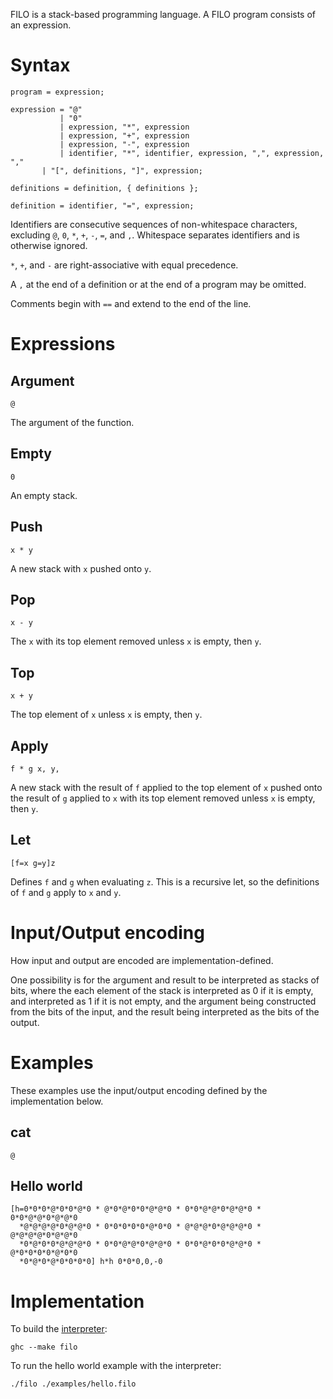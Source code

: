 FILO is a stack-based programming language.  A FILO program consists of an
expression.

Syntax
======
```ebnf
program = expression;

expression = "@"
           | "0"
           | expression, "*", expression
           | expression, "+", expression
           | expression, "-", expression
           | identifier, "*", identifier, expression, ",", expression, ","
	   | "[", definitions, "]", expression;

definitions = definition, { definitions };

definition = identifier, "=", expression;
```
Identifiers are consecutive sequences of non-whitespace characters, excluding
`@`, `0`, `*`, `+`, `-`, `=`, and `,`.  Whitespace separates identifiers
and is otherwise ignored.

`*`, `+`, and `-` are right-associative with equal precedence.

A `,` at the end of a definition or at the end of a program may be omitted.

Comments begin with `==` and extend to the end of the line.

Expressions
===========
Argument
--------
```
@
```
The argument of the function.

Empty
-----
```
0
```
An empty stack.

Push
----
```
x * y
```
A new stack with `x` pushed onto `y`.

Pop
---
```
x - y
```
The `x` with its top element removed unless `x` is empty, then `y`.

Top
---
```
x + y
```
The top element of `x` unless `x` is empty, then `y`.

Apply
-----
```
f * g x, y,
```
A new stack with the result of `f` applied to the top element of `x` pushed
onto the result of `g` applied to `x` with its top element removed unless
`x` is empty, then `y`.

Let
---
```
[f=x g=y]z
```
Defines `f` and `g` when evaluating `z`.  This is a recursive let,
so the definitions of `f` and `g` apply to `x` and `y`.

Input/Output encoding
=====================
How input and output are encoded are implementation-defined.

One possibility is for the argument and result to be interpreted as stacks
of bits, where the each element of the stack is interpreted as 0 if it is
empty, and interpreted as 1 if it is not empty, and the argument being
constructed from the bits of the input, and the result being interpreted as
the bits of the output.

Examples
========
These examples use the input/output encoding defined by the implementation
below.

cat
---
```
@
```

Hello world
-----------
```
[h=0*0*0*@*0*0*@*0 * @*0*@*0*0*@*@*0 * 0*0*@*@*0*@*@*0 * 0*0*@*@*0*@*@*0
  *@*@*@*@*0*@*@*0 * 0*0*0*0*0*@*0*0 * @*@*@*0*@*@*@*0 * @*@*@*@*0*@*@*0
  *0*@*0*0*@*@*@*0 * 0*0*@*@*0*@*@*0 * 0*0*@*0*0*@*@*0 * @*0*0*0*0*@*0*0
  *0*@*0*@*0*0*0*0] h*h 0*0*0,0,-0
```

Implementation
==============
To build the [interpreter](filo.hs):
```
ghc --make filo
```
To run the hello world example with the interpreter:
```
./filo ./examples/hello.filo
```
